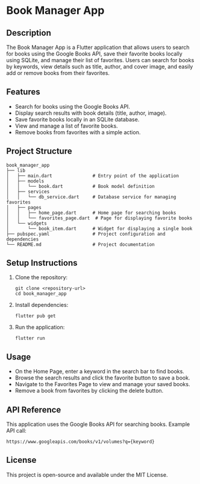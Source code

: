 # Book Manager App

## Description
The Book Manager App is a Flutter application that allows users to search for books using the Google Books API, save their favorite books locally using SQLite, and manage their list of favorites. Users can search for books by keywords, view details such as title, author, and cover image, and easily add or remove books from their favorites.

## Features
- Search for books using the Google Books API.
- Display search results with book details (title, author, image).
- Save favorite books locally in an SQLite database.
- View and manage a list of favorite books.
- Remove books from favorites with a simple action.

## Project Structure
```
book_manager_app
├── lib
│   ├── main.dart               # Entry point of the application
│   ├── models
│   │   └── book.dart           # Book model definition
│   ├── services
│   │   └── db_service.dart     # Database service for managing favorites
│   ├── pages
│   │   ├── home_page.dart      # Home page for searching books
│   │   └── favorites_page.dart  # Page for displaying favorite books
│   └── widgets
│       └── book_item.dart      # Widget for displaying a single book
├── pubspec.yaml                # Project configuration and dependencies
└── README.md                   # Project documentation
```

## Setup Instructions
1. Clone the repository:
   ```
   git clone <repository-url>
   cd book_manager_app
   ```

2. Install dependencies:
   ```
   flutter pub get
   ```

3. Run the application:
   ```
   flutter run
   ```

## Usage
- On the Home Page, enter a keyword in the search bar to find books.
- Browse the search results and click the favorite button to save a book.
- Navigate to the Favorites Page to view and manage your saved books.
- Remove a book from favorites by clicking the delete button.

## API Reference
This application uses the Google Books API for searching books. Example API call:
```
https://www.googleapis.com/books/v1/volumes?q={keyword}
```

## License
This project is open-source and available under the MIT License.